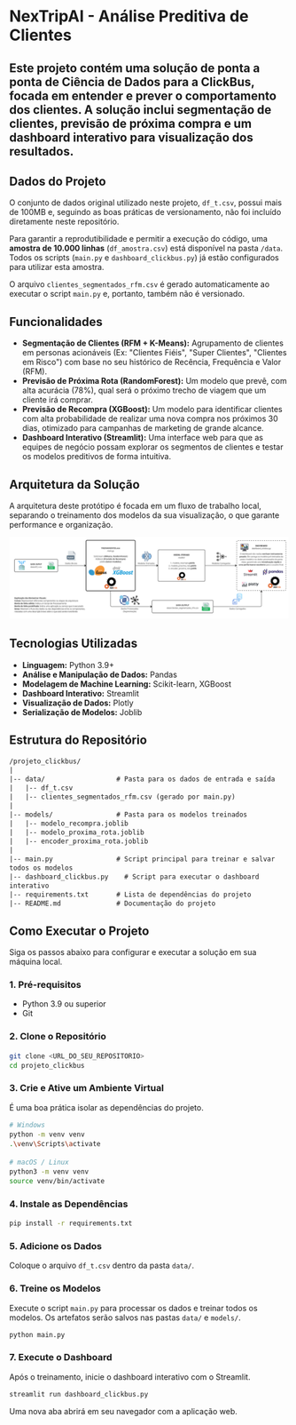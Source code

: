 # NexTripAI - Análise Preditiva de Clientes

Este projeto contém uma solução de ponta a ponta de Ciência de Dados para a ClickBus, focada em entender e prever o comportamento dos clientes. A solução inclui segmentação de clientes, previsão de próxima compra e um dashboard interativo para visualização dos resultados.
---

## Dados do Projeto

O conjunto de dados original utilizado neste projeto, `df_t.csv`, possui mais de 100MB e, seguindo as boas práticas de versionamento, não foi incluído diretamente neste repositório.

Para garantir a reprodutibilidade e permitir a execução do código, uma **amostra de 10.000 linhas** (`df_amostra.csv`) está disponível na pasta `/data`. Todos os scripts (`main.py` e `dashboard_clickbus.py`) já estão configurados para utilizar esta amostra.

O arquivo `clientes_segmentados_rfm.csv` é gerado automaticamente ao executar o script `main.py` e, portanto, também não é versionado.

## Funcionalidades

- **Segmentação de Clientes (RFM + K-Means):** Agrupamento de clientes em personas acionáveis (Ex: "Clientes Fiéis", "Super Clientes", "Clientes em Risco") com base no seu histórico de Recência, Frequência e Valor (RFM).
- **Previsão de Próxima Rota (RandomForest):** Um modelo que prevê, com alta acurácia (78%), qual será o próximo trecho de viagem que um cliente irá comprar.
- **Previsão de Recompra (XGBoost):** Um modelo para identificar clientes com alta probabilidade de realizar uma nova compra nos próximos 30 dias, otimizado para campanhas de marketing de grande alcance.
- **Dashboard Interativo (Streamlit):** Uma interface web para que as equipes de negócio possam explorar os segmentos de clientes e testar os modelos preditivos de forma intuitiva.

## Arquitetura da Solução

A arquitetura deste protótipo é focada em um fluxo de trabalho local, separando o treinamento dos modelos da sua visualização, o que garante performance e organização.

![Arquitetura do Protótipo Local](Arquitetura_NexTrip_AI.jpg)

## Tecnologias Utilizadas

- **Linguagem:** Python 3.9+
- **Análise e Manipulação de Dados:** Pandas
- **Modelagem de Machine Learning:** Scikit-learn, XGBoost
- **Dashboard Interativo:** Streamlit
- **Visualização de Dados:** Plotly
- **Serialização de Modelos:** Joblib

## Estrutura do Repositório

```
/projeto_clickbus/
|
|-- data/                  # Pasta para os dados de entrada e saída
|   |-- df_t.csv
|   |-- clientes_segmentados_rfm.csv (gerado por main.py)
|
|-- models/                # Pasta para os modelos treinados
|   |-- modelo_recompra.joblib
|   |-- modelo_proxima_rota.joblib
|   |-- encoder_proxima_rota.joblib
|
|-- main.py                # Script principal para treinar e salvar todos os modelos
|-- dashboard_clickbus.py    # Script para executar o dashboard interativo
|-- requirements.txt       # Lista de dependências do projeto
|-- README.md              # Documentação do projeto
```

## Como Executar o Projeto

Siga os passos abaixo para configurar e executar a solução em sua máquina local.

### 1. Pré-requisitos
- Python 3.9 ou superior
- Git

### 2. Clone o Repositório
```bash
git clone <URL_DO_SEU_REPOSITORIO>
cd projeto_clickbus
```

### 3. Crie e Ative um Ambiente Virtual
É uma boa prática isolar as dependências do projeto.
```bash
# Windows
python -m venv venv
.\venv\Scripts\activate

# macOS / Linux
python3 -m venv venv
source venv/bin/activate
```

### 4. Instale as Dependências
```bash
pip install -r requirements.txt
```

### 5. Adicione os Dados
Coloque o arquivo `df_t.csv` dentro da pasta `data/`.

### 6. Treine os Modelos
Execute o script `main.py` para processar os dados e treinar todos os modelos. Os artefatos serão salvos nas pastas `data/` e `models/`.
```bash
python main.py
```

### 7. Execute o Dashboard
Após o treinamento, inicie o dashboard interativo com o Streamlit.
```bash
streamlit run dashboard_clickbus.py
```
Uma nova aba abrirá em seu navegador com a aplicação web.